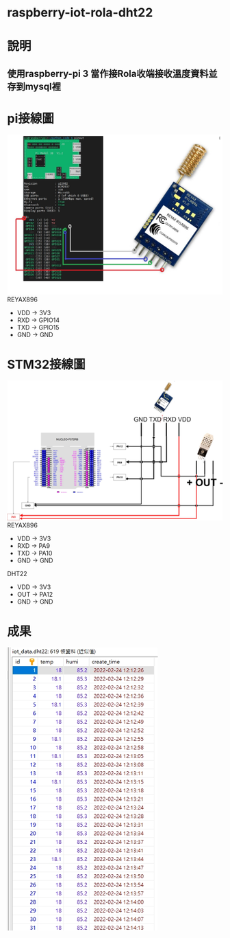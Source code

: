 # raspberry-iot-rola-dht22
# 說明
## 使用raspberry-pi 3 當作接Rola收端接收溫度資料並存到mysql裡

# pi接線圖
![alt text](./doc/raspberry_connect.jpg)
REYAX896
- VDD -> 3V3
- RXD -> GPIO14
- TXD -> GPIO15
- GND -> GND
# STM32接線圖
![alt text](./doc/STM32_connect.jpg)
REYAX896
- VDD -> 3V3
- RXD -> PA9
- TXD -> PA10
- GND -> GND

DHT22
- VDD -> 3V3
- OUT -> PA12
- GND -> GND

# 成果
![alt text](./doc/database_result.jpg)